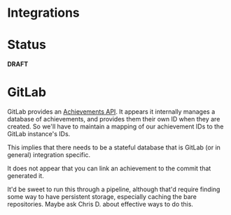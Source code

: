 # Integrations

# Status

**DRAFT**

# GitLab

GitLab provides an [Achievements API](https://docs.gitlab.com/ee/user/profile/achievements.html).
It appears it internally manages a database of achievements, and provides them their own ID when
they are created. So we'll have to maintain a mapping of our achievement IDs to the GitLab
instance's IDs.

This implies that there needs to be a stateful database that is GitLab (or in general) integration
specific.

It does not appear that you can link an achievement to the commit that generated it.

It'd be sweet to run this through a pipeline, although that'd require finding some way to have
persistent storage, especially caching the bare repositories. Maybe ask Chris D. about effective
ways to do this.
